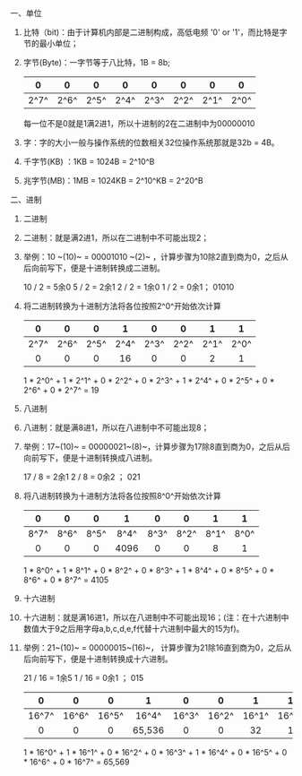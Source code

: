 一、单位

1. 比特（bit)：由于计算机内部是二进制构成，高低电频 '0' or '1'，而比特是字节的最小单位；

2. 字节(Byte)：一字节等于八比特，1B = 8b;

   |  0   |  0   |  0   |  0   |  0   |  0   |  0   |  0   |
   | :--: | :--: | :--: | :--: | :--: | :--: | :--: | :--: |
   | 2^7^ | 2^6^ | 2^5^ | 2^4^ | 2^3^ | 2^2^ | 2^1^ | 2^0^ |

   每一位不是0就是1满2进1，所以十进制的2在二进制中为00000010
   
 3. 字：字的大小一般与操作系统的位数相关32位操作系统那就是32b = 4B。

 4. 千字节(KB) ：1KB = 1024B = 2^10^B

 3. 兆字节(MB)：1MB = 1024KB = 2^10^KB = 2^20^B 

二、进制

1. 二进制

2. 二进制：就是满2进1，所以在二进制中不可能出现2；

3. 举例：10 ~(10)~  = 00001010 ~(2)~ ，计算步骤为10除2直到商为0，之后从后向前写下，便是十进制转换成二进制。

   10 / 2 = 5余0 5 / 2  = 2余1 2 / 2 = 1余0 1 / 2 = 0余1； 01010

 4. 将二进制转换为十进制方法将各位按照2^0^开始依次计算

    |  0   |  0   |  0   |  1   |  0   |  0   |  1   |  1   |
    | :--: | :--: | :--: | :--: | :--: | :--: | :--: | :--: |
    | 2^7^ | 2^6^ | 2^5^ | 2^4^ | 2^3^ | 2^2^ | 2^1^ | 2^0^ |
    |  0   |  0   |  0   |  16  |  0   |  0   |  2   |  1   |

    1 * 2^0^ + 1 * 2^1^ + 0 * 2^2^ + 0 * 2^3^ + 1 * 2^4^ + 0 * 2^5^ + 0 * 2^6^ + 0 * 2^7^ = 19

 5. 八进制

 6. 八进制：就是满8进1，所以在八进制中不可能出现8；

 7. 举例：17~(10)~ = 00000021~(8)~，计算步骤为17除8直到商为0，之后从后向前写下，便是十进制转换成八进制。

    17 / 8 = 2余1 2 / 8  = 0余2 ； 021

 8. 将八进制转换为十进制方法将各位按照8^0^开始依次计算

    |  0   |  0   |  0   |  1   |  0   |  0   |  1   |  1   |
    | :--: | :--: | :--: | :--: | :--: | :--: | :--: | :--: |
    | 8^7^ | 8^6^ | 8^5^ | 8^4^ | 8^3^ | 8^2^ | 8^1^ | 8^0^ |
    |  0   |  0   |  0   | 4096 |  0   |  0   |  8   |  1   |
    
    1 * 8^0^ + 1 * 8^1^ + 0 * 8^2^ + 0 * 8^3^ + 1 * 8^4^ + 0 * 8^5^ + 0 * 8^6^ + 0 * 8^7^ = 4105
    
 9. 十六进制

 10. 十六进制：就是满16进1，所以在八进制中不可能出现16；(注：在十六进制中数值大于9之后用字母a,b,c,d,e,f代替十六进制中最大的15为f)。

 11. 举例：21~(10)~ = 00000015~(16)~， 计算步骤为21除16直到商为0，之后从后向前写下，便是十进制转换成十六进制。

     21 / 16 = 1余5 1 / 16  = 0余1 ； 015

     |   0   |   0   |   0   |   1    |   0   |   0   |   1   |   1   |
     | :---: | :---: | :---: | :----: | :---: | :---: | :---: | :---: |
     | 16^7^ | 16^6^ | 16^5^ | 16^4^  | 16^3^ | 16^2^ | 16^1^ | 16^0^ |
     |   0   |   0   |   0   | 65,536 |   0   |   0   |  32   |   1   |
     
     1 * 16^0^ + 1 * 16^1^ + 0 * 16^2^ + 0 * 16^3^ + 1 * 16^4^ + 0 * 16^5^ + 0 * 16^6^ + 0 * 16^7^ = 65,569‬